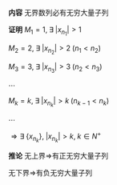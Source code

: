 **内容**
无界数列必有无穷大量子列

**证明**
$M_1=1,\;\exists\;|x_{n_1}|>1$

$M_2=2,\;\exists\;|x_{n_2}|>2\;(n_1<n_2)$

$M_3=3,\;\exists\;|x_{n_3}|>3\;(n_2<n_3)$

$\cdots$

$M_k=k,\;\exists\;|x_{n_k}|>k\;(n_{k-1}<n_k)$

$\cdots$

$\Rightarrow \exists\;\{x_{n_k}\},\;|x_{n_k}|>k,\;k\in N^+$

**推论**
无上界$\Rightarrow$有正无穷大量子列

无下界$\Rightarrow$有负无穷大量子列

